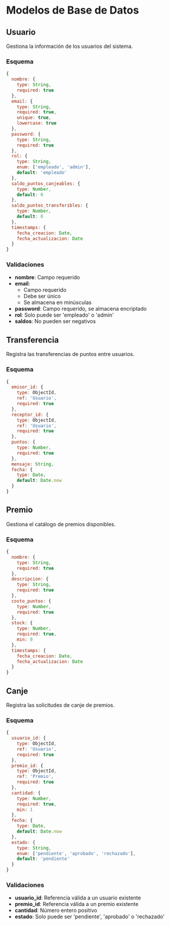 # Modelos de Base de Datos

## Usuario
Gestiona la información de los usuarios del sistema.

### Esquema
```javascript
{
  nombre: {
    type: String,
    required: true
  },
  email: {
    type: String,
    required: true,
    unique: true,
    lowercase: true
  },
  password: {
    type: String,
    required: true
  },
  rol: {
    type: String,
    enum: ['empleado', 'admin'],
    default: 'empleado'
  },
  saldo_puntos_canjeables: {
    type: Number,
    default: 0
  },
  saldo_puntos_transferibles: {
    type: Number,
    default: 0
  },
  timestamps: {
    fecha_creacion: Date,
    fecha_actualizacion: Date
  }
}
```

### Validaciones
- **nombre**: Campo requerido
- **email**: 
  - Campo requerido
  - Debe ser único
  - Se almacena en minúsculas
- **password**: Campo requerido, se almacena encriptado
- **rol**: Solo puede ser 'empleado' o 'admin'
- **saldos**: No pueden ser negativos

## Transferencia
Registra las transferencias de puntos entre usuarios.

### Esquema
```javascript
{
  emisor_id: {
    type: ObjectId,
    ref: 'Usuario',
    required: true
  },
  receptor_id: {
    type: ObjectId,
    ref: 'Usuario',
    required: true
  },
  puntos: {
    type: Number,
    required: true
  },
  mensaje: String,
  fecha: {
    type: Date,
    default: Date.now
  }
}
```

## Premio
Gestiona el catálogo de premios disponibles.

### Esquema
```javascript
{
  nombre: {
    type: String,
    required: true
  },
  descripcion: {
    type: String,
    required: true
  },
  costo_puntos: {
    type: Number,
    required: true
  },
  stock: {
    type: Number,
    required: true,
    min: 0
  },
  timestamps: {
    fecha_creacion: Date,
    fecha_actualizacion: Date
  }
}
```

## Canje
Registra las solicitudes de canje de premios.

### Esquema
```javascript
{
  usuario_id: {
    type: ObjectId,
    ref: 'Usuario',
    required: true
  },
  premio_id: {
    type: ObjectId,
    ref: 'Premio',
    required: true
  },
  cantidad: {
    type: Number,
    required: true,
    min: 1
  },
  fecha: {
    type: Date,
    default: Date.now
  },
  estado: {
    type: String,
    enum: ['pendiente', 'aprobado', 'rechazado'],
    default: 'pendiente'
  }
}
```

### Validaciones
- **usuario_id**: Referencia válida a un usuario existente
- **premio_id**: Referencia válida a un premio existente
- **cantidad**: Número entero positivo
- **estado**: Solo puede ser 'pendiente', 'aprobado' o 'rechazado'